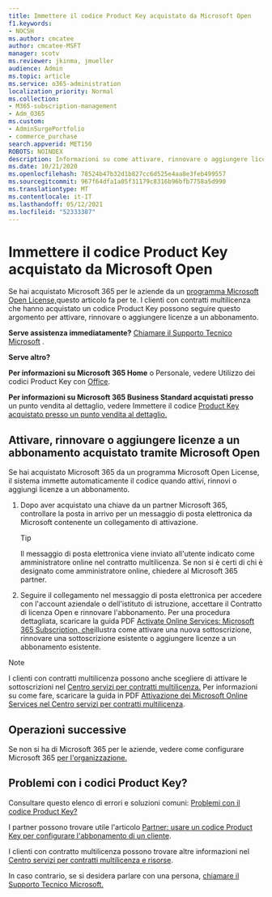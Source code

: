 ```yaml
---
title: Immettere il codice Product Key acquistato da Microsoft Open
f1.keywords:
- NOCSH
ms.author: cmcatee
author: cmcatee-MSFT
manager: scotv
ms.reviewer: jkinma, jmueller
audience: Admin
ms.topic: article
ms.service: o365-administration
localization_priority: Normal
ms.collection:
- M365-subscription-management
- Adm_O365
ms.custom:
- AdminSurgePortfolio
- commerce_purchase
search.appverid: MET150
ROBOTS: NOINDEX
description: Informazioni su come attivare, rinnovare o aggiungere licenze a un abbonamento Microsoft 365 per le aziende.
ms.date: 10/21/2020
ms.openlocfilehash: 78524b47b32d1b827cc6d525e4aa8e3feb499557
ms.sourcegitcommit: 967f64dfa1a05f31179c8316b96bfb7758a5d990
ms.translationtype: MT
ms.contentlocale: it-IT
ms.lasthandoff: 05/12/2021
ms.locfileid: "52333387"
---
```

# <a name="enter-your-product-key-purchased-from-microsoft-open"></a>Immettere il codice Product Key acquistato da Microsoft Open

Se hai acquistato Microsoft 365 per le aziende da un [programma Microsoft Open License,](https://go.microsoft.com/fwlink/p/?LinkID=613298)questo articolo fa per te. I clienti con contratti multilicenza che hanno acquistato un codice Product Key possono seguire questo argomento per attivare, rinnovare o aggiungere licenze a un abbonamento.
  
 **Serve assistenza immediatamente?** [Chiamare il Supporto Tecnico Microsoft](..//business-video/get-help-support.md) . 
  
 **Serve altro?**
 
 **Per informazioni su Microsoft 365 Home** o Personale, vedere Utilizzo dei codici Product Key con [Office](https://support.microsoft.com/office/12a5763a-d45c-4685-8c95-a44500213759.aspx).
  
 **Per informazioni su Microsoft 365 Business Standard acquistati presso** un punto vendita al dettaglio, vedere Immettere il codice [Product Key acquistato presso un punto vendita al dettaglio.](enter-your-product-key.md) 
  
## <a name="activate-renew-or-add-licenses-to-a-subscription-purchased-from-microsoft-open"></a>Attivare, rinnovare o aggiungere licenze a un abbonamento acquistato tramite Microsoft Open

Se hai acquistato Microsoft 365 da un programma Microsoft Open License, il sistema immette automaticamente il codice quando attivi, rinnovi o aggiungi licenze a un abbonamento.
  
1. Dopo aver acquistato una chiave da un partner Microsoft 365, controllare la posta in arrivo per un messaggio di posta elettronica da Microsoft contenente un collegamento di attivazione.
    
    > [!TIP]
    >  Il messaggio di posta elettronica viene inviato all'utente indicato come amministratore online nel contratto multilicenza. Se non si è certi di chi è designato come amministratore online, chiedere al Microsoft 365 partner. 
  
2. Seguire il collegamento nel messaggio di posta elettronica per accedere con l'account aziendale o dell'istituto di istruzione, accettare il Contratto di licenza Open e rinnovare l'abbonamento. Per una procedura dettagliata, scaricare la guida PDF [Activate Online Services: Microsoft 365 Subscription, che](https://go.microsoft.com/fwlink/p/?LinkId=618100)illustra come attivare una nuova sottoscrizione, rinnovare una sottoscrizione esistente o aggiungere licenze a un abbonamento esistente.
    
> [!NOTE]
> I clienti con contratti multilicenza possono anche scegliere di attivare le sottoscrizioni nel [Centro servizi per contratti multilicenza.](https://go.microsoft.com/fwlink/p/?LinkID=282016) Per informazioni su come fare, scaricare la guida in PDF [Attivazione dei Microsoft Online Services nel Centro servizi per contratti multilicenza](https://go.microsoft.com/fwlink/p/?LinkId=618096). 
  
## <a name="whats-next"></a>Operazioni successive

Se non si ha di Microsoft 365 per le aziende, vedere come configurare Microsoft 365 [per l'organizzazione.](../admin/setup/setup.md)
  
## <a name="still-having-trouble-with-product-keys"></a>Problemi con i codici Product Key?

Consultare questo elenco di errori e soluzioni comuni: [Problemi con il codice Product Key?](product-key-errors-and-solutions.md)
  
I partner possono trovare utile l'articolo [Partner: usare un codice Product Key per configurare l'abbonamento di un cliente](https://support.microsoft.com/office/cf22c50f-95c9-4fa2-b959-c264de256d40).
  
I clienti con contratto multilicenza possono trovare altre informazioni nel [Centro servizi per contratti multilicenza e risorse](https://go.microsoft.com/fwlink/p/?LinkId=618103).
  
In caso contrario, se si desidera parlare con una persona, [chiamare il Supporto Tecnico Microsoft.](../business-video/get-help-support.md)
